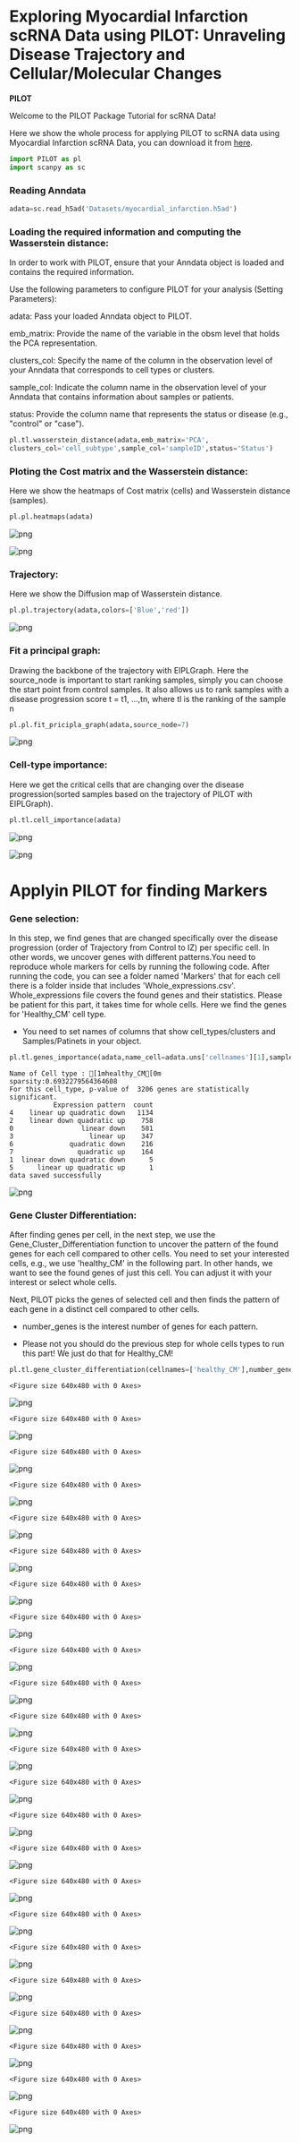 # Exploring Myocardial Infarction scRNA Data using PILOT: Unraveling Disease Trajectory and Cellular/Molecular Changes 

<div class="alert alert-block alert-info">
<b>PILOT</b>

Welcome to the PILOT Package Tutorial for scRNA Data!

Here we show the whole process for applying PILOT to scRNA data using Myocardial Infarction scRNA Data, you can download it from [here](https://costalab.ukaachen.de/open_data/PILOT/myocardial_infarction.h5ad).

</div>


```python
import PILOT as pl
import scanpy as sc
```

### Reading Anndata


```python
adata=sc.read_h5ad('Datasets/myocardial_infarction.h5ad')
```

### Loading the required information and computing the Wasserstein distance:
<div class="alert alert-block alert-info"> In order to work with PILOT, ensure that your Anndata object is loaded and contains the required information.
    
Use the following parameters to configure PILOT for your analysis (Setting Parameters):
    
adata: Pass your loaded Anndata object to PILOT.
    
emb_matrix: Provide the name of the variable in the obsm level that holds the PCA representation.
    
clusters_col: Specify the name of the column in the observation level of your Anndata that corresponds to cell types or clusters.
    
sample_col: Indicate the column name in the observation level of your Anndata that contains information about samples or patients.
    
status: Provide the column name that represents the status or disease (e.g., "control" or "case").
       
</div>


```python
pl.tl.wasserstein_distance(adata,emb_matrix='PCA',
clusters_col='cell_subtype',sample_col='sampleID',status='Status')
```

### Ploting the Cost matrix and the Wasserstein distance:
<div class="alert alert-block alert-info"> 
 Here we show the heatmaps of Cost matrix (cells) and Wasserstein distance (samples).      
</div>


```python
pl.pl.heatmaps(adata)
```


    
![png](Myocardial_infarction_files/Myocardial_infarction_8_0.png)
    



    
![png](Myocardial_infarction_files/Myocardial_infarction_8_1.png)
    


### Trajectory:
<div class="alert alert-block alert-info"> 
 Here we show the Diffusion map of Wasserstein distance.
</div>


```python
pl.pl.trajectory(adata,colors=['Blue','red'])
```


    
![png](Myocardial_infarction_files/Myocardial_infarction_10_0.png)
    


###  Fit a principal graph:
<div class="alert alert-block alert-info"> 
Drawing the backbone of the trajectory with EIPLGraph.
Here the source_node is important to start ranking samples, simply you can choose the start point from control samples.  It also allows
us to rank samples with a disease progression score t = t1, ...,tn, where tl is the ranking of the sample n
</div>



```python
pl.pl.fit_pricipla_graph(adata,source_node=7)
```


    
![png](Myocardial_infarction_files/Myocardial_infarction_12_0.png)
    


###  Cell-type importance:
<div class="alert alert-block alert-info"> 
Here we get the critical cells that are changing over the disease progression(sorted samples based on the trajectory of PILOT with EIPLGraph).
</div>


```python
pl.tl.cell_importance(adata)
```


    
![png](Myocardial_infarction_files/Myocardial_infarction_14_0.png)
    



    
![png](Myocardial_infarction_files/Myocardial_infarction_14_1.png)
    


# Applyin PILOT for finding Markers

### Gene selection:
<div class="alert alert-block alert-info"> 
In this step, we find genes that are changed specifically over the disease progression (order of Trajectory from Control to IZ) per specific cell. In other words, we uncover genes with different patterns.You need to reproduce whole markers for cells by running the following code. After running the code, you can  see a folder named 'Markers' that for each cell there is a folder inside that includes 'Whole_expressions.csv'. 
Whole_expressions file covers the found genes and their statistics.    
Please be patient for this part, it takes time for whole cells. Here we find the genes for 'Healthy_CM' cell type.
    
* You need to set names of columns that show cell_types/clusters and Samples/Patinets in your object.
</div>


```python
pl.tl.genes_importance(adata,name_cell=adata.uns['cellnames'][1],sample_col='sampleID',col_cell='cell_subtype')
```

    Name of Cell type : [1mhealthy_CM[0m
    sparsity:0.6932279564364608
    For this cell_type, p-value of  3206 genes are statistically significant.
               Expression pattern  count
    4    linear up quadratic down   1134
    2    linear down quadratic up    758
    0                 linear down    581
    3                   linear up    347
    6              quadratic down    216
    7                quadratic up    164
    1  linear down quadratic down      5
    5      linear up quadratic up      1
    data saved successfully



    
![png](Myocardial_infarction_files/Myocardial_infarction_17_1.png)
    


### Gene Cluster Differentiation:
<div class="alert alert-block alert-info"> 
After finding genes per cell, in the next step, we use the Gene_Cluster_Differentiation function to uncover the pattern of the found genes for each cell compared to other cells. You need to set your interested cells, e.g., we use 'healthy_CM' in the following part. In other hands, we  want to see the found genes of just this cell. You can adjust it with your interest or select whole cells.

Next, PILOT picks the genes of selected cell and then finds the pattern of each gene in a distinct cell compared to other cells. 
 
* number_genes is the interest number of genes for each pattern.

* Please not you should do the previous step for whole cells types to run this part! We just do that for Healthy_CM!
 
 
</div>


```python
pl.tl.gene_cluster_differentiation(cellnames=['healthy_CM'],number_genes=1)
```


    <Figure size 640x480 with 0 Axes>



    
![png](Myocardial_infarction_files/Myocardial_infarction_19_1.png)
    



    <Figure size 640x480 with 0 Axes>



    
![png](Myocardial_infarction_files/Myocardial_infarction_19_3.png)
    



    <Figure size 640x480 with 0 Axes>



    
![png](Myocardial_infarction_files/Myocardial_infarction_19_5.png)
    



    <Figure size 640x480 with 0 Axes>



    
![png](Myocardial_infarction_files/Myocardial_infarction_19_7.png)
    



    <Figure size 640x480 with 0 Axes>



    
![png](Myocardial_infarction_files/Myocardial_infarction_19_9.png)
    



    <Figure size 640x480 with 0 Axes>



    
![png](Myocardial_infarction_files/Myocardial_infarction_19_11.png)
    



    <Figure size 640x480 with 0 Axes>



    
![png](Myocardial_infarction_files/Myocardial_infarction_19_13.png)
    



    <Figure size 640x480 with 0 Axes>



    
![png](Myocardial_infarction_files/Myocardial_infarction_19_15.png)
    



    <Figure size 640x480 with 0 Axes>



    
![png](Myocardial_infarction_files/Myocardial_infarction_19_17.png)
    



    <Figure size 640x480 with 0 Axes>



    
![png](Myocardial_infarction_files/Myocardial_infarction_19_19.png)
    



    <Figure size 640x480 with 0 Axes>



    
![png](Myocardial_infarction_files/Myocardial_infarction_19_21.png)
    



    <Figure size 640x480 with 0 Axes>



    
![png](Myocardial_infarction_files/Myocardial_infarction_19_23.png)
    



    <Figure size 640x480 with 0 Axes>



    
![png](Myocardial_infarction_files/Myocardial_infarction_19_25.png)
    



    <Figure size 640x480 with 0 Axes>



    
![png](Myocardial_infarction_files/Myocardial_infarction_19_27.png)
    



    <Figure size 640x480 with 0 Axes>



    
![png](Myocardial_infarction_files/Myocardial_infarction_19_29.png)
    



    <Figure size 640x480 with 0 Axes>



    
![png](Myocardial_infarction_files/Myocardial_infarction_19_31.png)
    



    <Figure size 640x480 with 0 Axes>



    
![png](Myocardial_infarction_files/Myocardial_infarction_19_33.png)
    



    <Figure size 640x480 with 0 Axes>



    
![png](Myocardial_infarction_files/Myocardial_infarction_19_35.png)
    



    <Figure size 640x480 with 0 Axes>



    
![png](Myocardial_infarction_files/Myocardial_infarction_19_37.png)
    



    <Figure size 640x480 with 0 Axes>



    
![png](Myocardial_infarction_files/Myocardial_infarction_19_39.png)
    



    <Figure size 640x480 with 0 Axes>



    
![png](Myocardial_infarction_files/Myocardial_infarction_19_41.png)
    



    <Figure size 640x480 with 0 Axes>



    
![png](Myocardial_infarction_files/Myocardial_infarction_19_43.png)
    



    <Figure size 640x480 with 0 Axes>



    
![png](Myocardial_infarction_files/Myocardial_infarction_19_45.png)
    



```python

```
